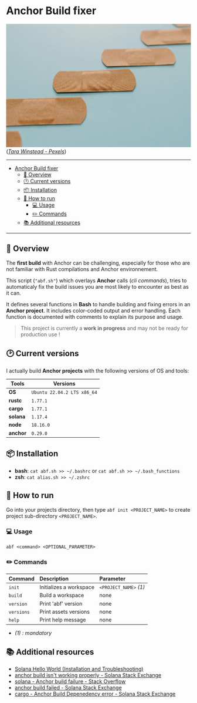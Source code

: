 
# Anchor Build fixer

![](assets/pexels-tara-winstead-7722845.jpg)
(*[Tara Winstead - Pexels](https://www.pexels.com/@tara-winstead/)*)

--------

<!-- TOC -->

- [Anchor Build fixer](#anchor-build-fixer)
	- [🔭 Overview](#-overview)
	- [🕑 Current versions](#-current-versions)
	- [📦 Installation](#-installation)
	- [🚀 How to run](#-how-to-run)
		- [💻 Usage](#-usage)
		- [✏️ Commands](#-commands)
	- [📚 Additional resources](#-additional-resources)

<!-- /TOC -->

--------

## 🔭 Overview

The **first build** with Anchor can be challenging, especially for those who are not familiar with Rust compilations and Anchor environnement.

This script (`"abf.sh"`) which overlays **Anchor** calls (*cli commands*), tries to automaticaly fix the build issues you are most likely to encounter as best as it can.

It defines several functions in **Bash** to handle building and fixing errors in an **Anchor project**. It includes color-coded output and error handling. Each function is documented with comments to explain its purpose and usage.

> This project is currently a **work in progress** and may not be ready for production use !


## 🕑 Current versions

I actually build **Anchor projects** with the following versions of OS and tools:

| Tools      | Versions                    |
| ---------- | --------------------------- |
| **OS**     | `Ubuntu 22.04.2 LTS x86_64` |
| **rustc**  | `1.77.1`                    |
| **cargo**  | `1.77.1`                    |
| **solana** | `1.17.4`                    |
| **node**   | `18.16.0`                   |
| **anchor** | `0.29.0`                    |


## 📦 Installation

- **bash**: `cat abf.sh >> ~/.bashrc` or `cat abf.sh >> ~/.bash_functions`
- **zsh**: `cat alias.sh >> ~/.zshrc`

## 🚀 How to run

Go into your projects directory, then type `abf init <PROJECT_NAME>` to create project sub-directory `<PROJECT_NAME>`.


### 💻 Usage

`abf <command> <OPTIONAL_PARAMETER>`


### ✏️ Commands

| Command    | Description             | Parameter              |
| :--------- | :---------------------- | :--------------------- |
| `init`     | Initializes a workspace | `<PROJECT_NAME>` *(1)* |
| `build`    | Build a workspace       | none                   |
| `version`  | Print 'abf' version     | none                   |
| `versions` | Print assets versions   | none                   |
| `help`     | Print help message      | none                   |

- *(1) : mandatory*


## 📚 Additional resources

- [Solana Hello World (Installation and Troubleshooting)](https://www.rareskills.io/post/hello-world-solana)
- [anchor build isn't working properly - Solana Stack Exchange](https://solana.stackexchange.com/questions/2770/anchor-build-isnt-working-properly)
- [solana - Anchor build failure - Stack Overflow](https://stackoverflow.com/questions/73360283/anchor-build-failure)
- [anchor build failed - Solana Stack Exchange](https://solana.stackexchange.com/questions/6853/anchor-build-failed)
- [cargo - Anchor Build Depenedency error - Solana Stack Exchange](https://solana.stackexchange.com/questions/670/anchor-build-depenedency-error?rq=1)
